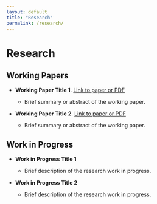 ```yaml
---
layout: default
title: "Research"
permalink: /research/
---
```


# Research


## Working Papers
- **Working Paper Title 1**. [Link to paper or PDF](#)
  - Brief summary or abstract of the working paper.

- **Working Paper Title 2**. [Link to paper or PDF](#)
  - Brief summary or abstract of the working paper.

## Work in Progress
- **Work in Progress Title 1**
  - Brief description of the research work in progress.

- **Work in Progress Title 2**
  - Brief description of the research work in progress.

